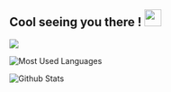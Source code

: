 
## Cool seeing you there !   <img src="https://raw.githubusercontent.com/aemmadi/aemmadi/master/wave.gif" width="30px">



<img src="https://img.shields.io/badge/-Python-f7e80c?logo=Python&logoColor=0d0d0d">

![Most Used Languages](https://github-readme-stats.vercel.app/api/top-langs/?username=0x157&show_icons=true&theme=radical)

![Github Stats](https://github-readme-stats.vercel.app/api?username=0x157&count_private=true&show_icons=true&theme=radical)
